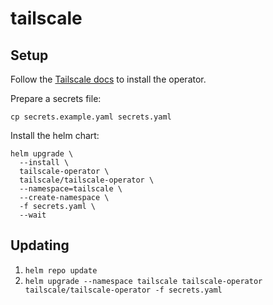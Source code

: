 # tailscale

## Setup

Follow the [Tailscale docs](https://tailscale.com/kb/1236/kubernetes-operator) to install the operator.

Prepare a secrets file:
```
cp secrets.example.yaml secrets.yaml
```

Install the helm chart:
```
helm upgrade \
  --install \
  tailscale-operator \
  tailscale/tailscale-operator \
  --namespace=tailscale \
  --create-namespace \
  -f secrets.yaml \
  --wait
```

## Updating

1. `helm repo update`
1. `helm upgrade --namespace tailscale tailscale-operator tailscale/tailscale-operator -f secrets.yaml`
